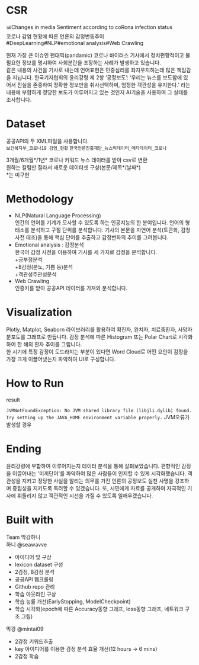 # CSR
:bar_chart:Changes in media Sentiment according to coRona infection status  
코로나 감염 현황에 따른 언론의 감정변동추이  
\#DeepLearning\#NLP\#emotional analysis\#Web Crawling  

 

현재 가장 큰 이슈인 팬대믹(pandamic) 코로나 바이러스 기사에서 정치편향적이고 불필요한 정보를 명시하여 사회분란을 조장하는 사례가 발생하고 있습니다.   
같은 내용의 사건을 기사로 내는데 언어표현은 민중심리를 좌지우지하는데 많은 책임감을 지닙니다. 한국기자협회의 윤리강령 제 2항 ‘공정보도’: ‘우리는 뉴스를 보도함에 있어서 진실을 존중하여 정확한 정보만을 취사선택하며, 엄정한 객관성을 유지한다.’ 라는 내용에 부합하게 정당한 보도가 이루어지고 있는 것인지 AI기술을 사용하여 그 실태를 조사합니다.  


# Dataset
공공API의 두 XML파일을 사용합니다.  
`보건복지부_코로나19 감염_현황`
`한국언론진흥재단_뉴스빅데이터_메타데이터_코로나`

3개월/6개월*/1년* 코로나 키워드 뉴스 데이터를 받아 csv로 변환    
원하는 칼럼만 잘라서 새로운 데이터셋 구성(본문/제목*/날짜*)    
*는 미구현  

# Methodology

+ NLP(Natural Language Processing)  
인간의 언어를 기계가 모사할 수 있도록 하는 인공지능의 한 분야입니다. 언어의 형태소를 분석하고 구절 단위를 분석합니다. 기사의 본문을 자연어 분석(토큰화, 감정사전 대조)을 통해 핵심 단어를 추출하고 감정변화의 추이를 그려봅니다.  
+ Emotional analysis : 감정분석  
한국어 감정 사전을 이용하여 기사를 세 가지로 감정을 분석합니다.  
+긍부정분석  
+8감정(분노, 기쁨 등)분석  
+객관성주관성분석   
+ Web Crawling    
 인증키를 받아 공공API 데이터를 가져와 분석합니다.  

# Visualization    
Plotly, Matplot, Seaborn 라이브러리를 활용하여 확진자, 완치자, 치료중환자, 사망자 분포도를 그래프로 만듭니다. 감정 분석에 따른 Histogram 또는 Polar Chart로 시각화하여 한 해의 환자 추이를 그립니다.  
한 시기에 특정 감정이 도드라지는 부분이 있다면 Word Cloud로 어떤 요인이 감정을 가장 크게 이끌어냈는지 파악하여 UI로 구성합니다.  

# How to Run

result

`JVMNotFoundException: No JVM shared library file (libjli.dylib) found. Try setting up the JAVA_HOME environment variable properly.`
JVM오류가 발생할 경우


# Ending  
윤리강령에 부합하여 이루어지는지 데이터 분석을 통해 살펴보았습니다. 편향적인 감정을 이끌어내는 '미끼단어'를 파악하여 많은 사람들이 인지할 수 있게 시각화했습니다. 객관성을 지키고 정당한 사실을 알리는 의무를 가진 언론의 공정보도 실천 사명을 강조하며 중립성을 지키도록 독려할 수 있겠습니다. 또, 시민에게 자료를 공개하여 자극적인 기사에 휘둘리지 않고 객관적인 시선을 가질 수 있도록 일깨우겠습니다.  

# Built with
Team 막강하니   
하니 @seawavve  
 - 아이디어 및 구상  
 - lexicon dataset 구성  
 - 2감정, 8감정 분석    
 - 공공API 웹크롤링
 - Github repo 관리
 - 학습 아웃라인 구상
 - 학습 능률 개선(EarlyStopping, ModelCheckpoint)
 - 학습 시각화(epoch에 따른 Accuracy동향 그래프, loss동향 그래프, 네트워크 구조 그림)
 
막강 @mintai09
 - 2감정 키워드추출
 - key 아이디어를 이용한 감정 분석 효율 개선(12 hours -> 6 mins)
 - 2감정 학습


